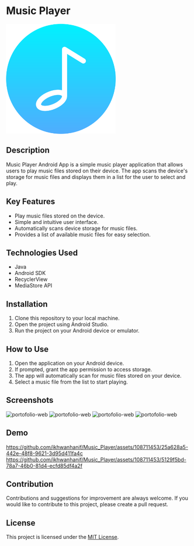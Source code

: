 # Music Player
<img width="300" alt="portofolio-web" src="app/src/main/res/drawable/icon_music.png">

## Description
Music Player Android App is a simple music player application that allows users to play music files stored on their device. The app scans the device's storage for music files and displays them in a list for the user to select and play.

## Key Features
- Play music files stored on the device.
- Simple and intuitive user interface.
- Automatically scans device storage for music files.
- Provides a list of available music files for easy selection.

## Technologies Used
- Java
- Android SDK
- RecyclerView
- MediaStore API

## Installation
1. Clone this repository to your local machine.
2. Open the project using Android Studio.
3. Run the project on your Android device or emulator.

## How to Use
1. Open the application on your Android device.
2. If prompted, grant the app permission to access storage.
3. The app will automatically scan for music files stored on your device.
4. Select a music file from the list to start playing.

## Screenshots
<img width="300" alt="portofolio-web" src="https://github.com/ikhwanhanif/Music_Player/assets/108711453/bd222479-04e6-448d-b042-da7df5f1a833">
<img width="300" alt="portofolio-web" src="https://github.com/ikhwanhanif/Music_Player/assets/108711453/bc291a64-5af5-4142-8da4-ee1793a30592">
<img width="300" alt="portofolio-web" src="https://github.com/ikhwanhanif/Music_Player/assets/108711453/a4d81cba-304c-4287-b55f-ab508c0802eb">
<img width="300" alt="portofolio-web" src="https://github.com/ikhwanhanif/Music_Player/assets/108711453/84a9d47c-6217-4ac2-a9a0-501c335dc1df">

## Demo
https://github.com/ikhwanhanif/Music_Player/assets/108711453/25a628a5-442e-48f8-9621-3d95d411fa4c
https://github.com/ikhwanhanif/Music_Player/assets/108711453/5129f5bd-78a7-46b0-81d4-ecfd85df4a2f

## Contribution
Contributions and suggestions for improvement are always welcome. If you would like to contribute to this project, please create a pull request.

## License
This project is licensed under the [MIT License](LICENSE.txt).


